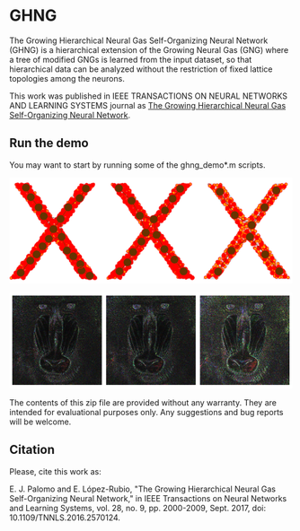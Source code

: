 # GHNG
The Growing Hierarchical Neural Gas Self-Organizing Neural Network (GHNG) is a hierarchical extension of the Growing Neural Gas (GNG) where a tree of modified GNGs is learned from the input dataset, so that hierarchical data can be analyzed without the restriction of fixed lattice topologies among the neurons. 

This work was published in IEEE TRANSACTIONS ON NEURAL NETWORKS AND LEARNING SYSTEMS journal as [The Growing Hierarchical Neural Gas Self-Organizing Neural Network](https://ieeexplore.ieee.org/document/7484280).

## Run the demo
You may want to start by running some of the ghng_demo*.m scripts.

![Alt text](ghng-self-organization.png?raw=true "GHNG self-organization for the two-dimensional ’X’ letter input distribution")

![Alt text](ghng-color-quantization.png?raw=true "GHNG color quantization for the baboon image")

The contents of this zip file are provided without any warranty. They are intended for evaluational purposes only. Any suggestions and bug reports will be welcome.

## Citation
Please, cite this work as:

E. J. Palomo and E. López-Rubio, "The Growing Hierarchical Neural Gas Self-Organizing Neural Network," in IEEE Transactions on Neural Networks and Learning Systems, vol. 28, no. 9, pp. 2000-2009, Sept. 2017, doi: 10.1109/TNNLS.2016.2570124.
